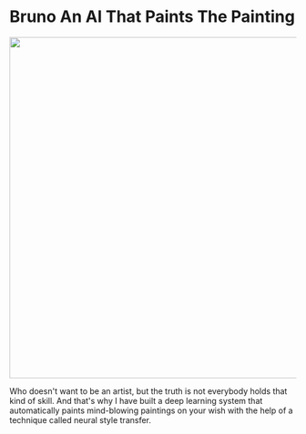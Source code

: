 # Bruno An AI That Paints The Painting
<img src="https://github.com/NavinBondade/Bruno-An-AI-That-Paints-The-Painting/blob/main/Generated%20Images/display.png" width="950" height="600">
<p>Who doesn't want to be an artist, but the truth is not everybody holds that kind of skill. And that's why I have built a deep learning system that automatically paints mind-blowing paintings on your wish with the help of a technique called neural style transfer. </p>
